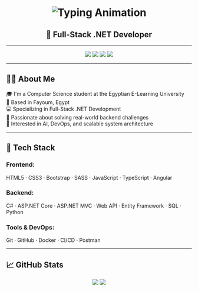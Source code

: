 <h1 align="center">
  <img src="https://readme-typing-svg.demolab.com?font=Fira+Code&weight=700&pause=1000&color=6C63FF&center=true&vCenter=true&width=600&lines=Hey+everyone!+%F0%9F%91%A9%E2%80%8D%F0%9F%92%BB;I+am+Mariam+Mostafa.+Welcome+to+my+coding+universe+%F0%9F%8C%8C" alt="Typing Animation" />
</h1>

<h2 align="center"><strong>💼 Full-Stack .NET Developer</strong></h2>

---

<p align="center">
  <a href="mailto:mariam.mostafa.cs@gmail.com"><img src="https://img.shields.io/badge/Gmail-D14836?style=for-the-badge&logo=gmail&logoColor=white"/></a>
  <a href="https://www.linkedin.com/in/mariam-mostafa23/" target="_blank"><img src="https://img.shields.io/badge/LinkedIn-blue?style=for-the-badge&logo=linkedin&logoColor=white"/></a>
  <a href="https://github.com/MariamMostafa55"><img src="https://img.shields.io/badge/GitHub-181717?style=for-the-badge&logo=github&logoColor=white"/></a>
  <a href="https://drive.google.com/file/d/1tQoNqStFSFffnaX9ESuQQ58T2yc45V2l/view?usp=sharing" target="_blank"><img src="https://img.shields.io/badge/View+CV-6C63FF?style=for-the-badge&logo=google-drive&logoColor=white"/></a>
</p>

---

## 👩‍💻 About Me

🎓 I'm a Computer Science student at the Egyptian E-Learning University  
📌 Based in Fayoum, Egypt  
💻 Specializing in Full-Stack .NET Development  
🧠 Passionate about solving real-world backend challenges  
🚀 Interested in AI, DevOps, and scalable system architecture  

---

## 🚀 Tech Stack

### Frontend:
HTML5 · CSS3 · Bootstrap · SASS · JavaScript · TypeScript · Angular

### Backend:
C# · ASP.NET Core · ASP.NET MVC · Web API · Entity Framework · SQL · Python

### Tools & DevOps:
Git · GitHub · Docker · CI/CD · Postman

---

## 📈 GitHub Stats

<p align="center">
  <img src="https://github-readme-stats.vercel.app/api?username=MariamMostafa55&show_icons=true&theme=tokyonight" />
  <img src="https://github-readme-stats.vercel.app/api/top-langs/?username=MariamMostafa55&layout=compact&theme=tokyonight" />
</p>

